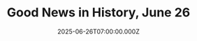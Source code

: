 ---
title: "Good News in History, June 26"
date: 2025-06-26T07:00:00.000Z
category: Human Kindness
externalLink: "https://www.goodnewsnetwork.org/events060626/"
image: ""
excerpt: "81 years ago today, the inspirational United Nations Charter was signed by 50 countries in San Francisco, a document that began with the following: “We the peoples of the United Nations, determined to save succeeding generations from the scourge of war, which twice in our lifetime has brought untold sorrow to mankind, and to reaffirm […] The post Good News…"
---